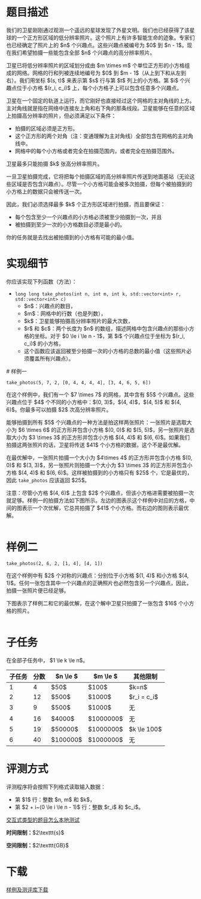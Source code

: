 # 题目描述

<p>我们的卫星刚刚通过观测一个遥远的星球发现了外星文明。我们也已经获得了该星球的一个正方形区域的低分辨率照片。这个照片上有许多智能生命的迹象。专家们也已经确定了照片上的 $n$ 个兴趣点。这些兴趣点被编号为 $0$ 到 $n - 1$。现在我们希望拍摄一些能包含全部 $n$ 个兴趣点的高分辨率照片。</p>
<p>卫星已将低分辨率照片的区域划分成由 $m \times m$ 个单位正方形的小方格组成的网络。网格的行和列被连续地编号为 $0$ 到 $m - 1$（从上到下和从左到右）。我们用坐标 $(s, t)$ 来表示第 $s$ 行与第 $t$ 列上的小方格。第 $i$ 个兴趣点位于小方格 $(r_i, c_i)$ 上，每个小方格子上可以包含任意多个兴趣点。</p>
<p>卫星在一个固定的轨道上运行，而它刚好也直接经过这个网格的主对角线的上方。主对角线就是指在网络中连接左上角和右下角的那条线段。卫星能够在任意的区域上拍摄高分辨率的照片，但必须满足以下条件：</p>
<ul><li>拍摄的区域必须是正方形。</li>
<li>这个正方形的两个对角（注：变通理解为主对角线）全部包含在网格的主对角线中。</li>
<li>网格中的每个小方格或者完全在拍摄范围内，或者完全在拍摄范围外。</li>
</ul><p>卫星最多只能拍摄 $k$ 张高分辨率照片。</p>
<p>一旦卫星拍摄完成，它将把每个拍摄区域的高分辨率照片传送到地面基站（无论这些区域是否包含兴趣点）。尽管一个小方格可能会被多次拍摄，但每个被拍摄到的小方格上的数据只会被传送一次。</p>
<p>因此，我们必须选择最多 $k$ 个正方形区域进行拍摄，而且要保证：</p>
<ul><li>每个包含至少一个兴趣点的小方格必须被至少拍摄到一次，并且</li>
<li>被拍摄到至少一次的小方格数目必须是最小的。</li>
</ul><p>你的任务就是去找出被拍摄到的小方格有可能的最小值。</p>

# 实现细节


<p>你应该实现下列函数（方法）：</p>
<ul><li><code>long long take_photos(int n, int m, int k, std::vector&lt;int&gt; r, std::vector&lt;int&gt; c)</code><ul><li>$n$：兴趣点的数目，</li>
<li>$m$：网格中的行数（也是列数），</li>
<li>$k$：卫星能够拍摄高分辨率照片的最大次数，</li>
<li>$r$ 和 $c$：两个长度为 $n$ 的数组，描述网格中包含兴趣点的那些小方格的坐标。对于 $0 \le i \le n - 1$，第 $i$ 个兴趣点位于坐标为 $(r_i, c_i)$ 的小方格，</li>
<li>这个函数应该返回被至少拍摄一次的小方格的总数的最小值（这些照片必须覆盖所有兴趣点）。</li>
</ul></li>
</ul>
# 样例一


<p><code>take_photos(5, 7, 2, [0, 4, 4, 4, 4], [3, 4, 6, 5, 6])</code></p>
<p>在这个样例中，我们有一个 $7 \times 7$ 的网格，其中含有 $5$ 个兴趣点。这些兴趣点位于 $4$ 个不同的小方格中：$(0, 3)$，$(4, 4)$，$(4, 5)$ 和 $(4, 6)$。你最多可以拍摄 $2$ 次高分辨率照片。</p>
<p>能够拍摄到所有 $5$ 个兴趣点的一种方法是拍这样两张照片：一张照片是选取大小为 $6 \times 6$ 的正方形并包含小方格 $(0, 0)$ 和 $(5, 5)$，另一张照片是选取大小为 $3 \times 3$ 的正方形并包含小方格 $(4, 4)$ 和 $(6, 6)$。如果我们拍摄这两张照片的话，卫星将传送 $41$ 个小方格的数据，这个不是最优解。</p>
<p>在最优解中，一张照片拍摄一个大小为 $4\times 4$ 的正方形并包含小方格 $(0, 0)$ 和 $(3, 3)$，另一张照片则拍摄一个大小为 $3 \times 3$ 的正方形并包含小方格 $(4, 4)$ 和 $(6, 6)$。这样被拍摄到的小方格只有 $25$ 个，它是最优的，因此 <code>take_photos</code> 应该返回 $25$。</p>
<p>注意：尽管小方格 $(4, 6)$ 上包含 $2$ 个兴趣点，但该小方格进需要被拍摄一次就足够。样例一的拍摄方法如下图所示。左边的图表示这个样例中对应的方格，中间的图表示一个次优解，它总共拍摄了 $41$ 个小方格。而右边的图则表示最优解。</p>
<p><img class="img-responsive center-block" src="/source/uoj/240/img/aHR0cDovL2ltZy51b2ouYWMvcHJvYmxlbS8yNDAvMi5wbmc=.png" alt=""/></p>

# 样例二


<p><code>take_photos(2, 6, 2, [1, 4], [4, 1])</code></p>
<p>在这个样例中有 $2$ 个对称的兴趣点：分别位于小方格 $(1, 4)$ 和小方格 $(4, 1)$。任何一张包含其中一个兴趣点的正确照片也必然包含另一个兴趣点，因此，拍摄一张照片便已经足够。</p>
<p>下图表示了样例二和它的最优解，在这个解中卫星只拍摄了一张包含 $16$ 个小方格的照片。</p>
<p><img class="img-responsive center-block" src="/source/uoj/240/img/aHR0cDovL2ltZy51b2ouYWMvcHJvYmxlbS8yNDAvMS5wbmc=.png" alt=""/></p>

# 子任务


<p>在全部子任务中， $1 \le k \le n$。</p>
<div class="table-responsive">
<table class="table table-bordered table-text-center table-vertical-middle"><thead><tr><th>子任务</th>
<th>分数</th>
<th>$n \le $</th>
<th>$m \le $</th>
<th>其他限制</th>
</tr></thead><tbody><tr><td>1</td><td>4</td><td>$50$</td><td>$100$</td><td>$k=n$</td></tr><tr><td>2</td><td>12</td><td>$500$</td><td>$1000$</td><td>$r_i = c_i$</td></tr><tr><td>3</td><td>9</td><td>$500$</td><td>$1000$</td><td>无</td></tr><tr><td>4</td><td>16</td><td>$4000$</td><td>$1000000$</td><td>无</td></tr><tr><td>5</td><td>19</td><td>$50000$</td><td>$1000000$</td><td>$k \le 100$</td></tr><tr><td>6</td><td>40</td><td>$100000$</td><td>$1000000$</td><td>无</td></tr></tbody></table></div>



# 评测方式


<p>评测程序将会按照下列格式读取输入数据：</p>
<ul><li>第 $1$ 行：整数 $n, m$ 和 $k$，</li>
<li>第 $2 + i~(0 \le i \le n - 1)$ 行：整数 $r_i$ 和 $c_i$。</li>
</ul><p><a href="/faq">交互式类型的题目怎么本地测试</a></p>
<p><strong>时间限制：</strong>$2\texttt{s}$</p>
<p><strong>空间限制：</strong>$2\texttt{GB}$</p>

# 下载


<p><a href="/download.php?type=problem&amp;id=240">样例及测评库下载</a></p>
